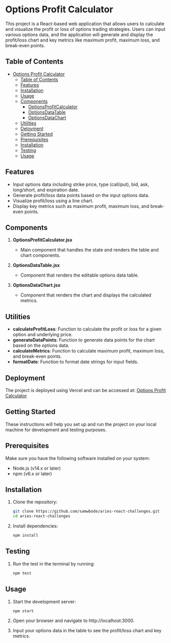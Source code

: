 # Options Profit Calculator

This project is a React-based web application that allows users to calculate and visualize the profit or loss of options trading strategies. Users can input various options data, and the application will generate and display the profit/loss chart and key metrics like maximum profit, maximum loss, and break-even points.

## Table of Contents

- [Options Profit Calculator](#options-profit-calculator)
  - [Table of Contents](#table-of-contents)
  - [Features](#features)
  - [Installation](#installation)
  - [Usage](#usage)
  - [Components](#components)
    - [OptionsProfitCalculator](#optionsprofitcalculator)
    - [OptionsDataTable](#optionsdatatable)
    - [OptionsDataChart](#optionsdatachart)
  - [Utilities](#utilities)
  - [Deloyment](#deployment)
  - [Getting Started](#getting-staryed)
  - [Prerequisites](#prerequisites)
  - [Installation](#testing)
  - [Testing](#testing)
  - [Usage](#usage)

## Features

- Input options data including strike price, type (call/put), bid, ask, long/short, and expiration date.
- Generate profit/loss data points based on the input options data.
- Visualize profit/loss using a line chart.
- Display key metrics such as maximum profit, maximum loss, and break-even points.

## Components

1. **OptionsProfitCalculator.jsx**
    - Main component that handles the state and renders the table and chart components.

2. **OptionsDataTable.jsx**
    - Component that renders the editable options data table.

3. **OptionsDataChart.jsx**
    - Component that renders the chart and displays the calculated metrics.

## Utilities

- **calculateProfitLoss**: Function to calculate the profit or loss for a given option and underlying price.
- **generateDataPoints**: Function to generate data points for the chart based on the options data.
- **calculateMetrics**: Function to calculate maximum profit, maximum loss, and break-even points.
- **formatDate**: Function to format date strings for input fields.

## Deployment

The project is deployed using Vercel and can be accessed at: [Options Profit Calculator](https://aries-react-challenges.vercel.app/)

## Getting Started

These instructions will help you set up and run the project on your local machine for development and testing purposes.

## Prerequisites

Make sure you have the following software installed on your system:

- Node.js (v14.x or later)
- npm (v6.x or later)

## Installation

1. Clone the repository:

   ```sh
   git clone https://github.com/samwbode/aries-react-challenges.git
   cd aries-react-challenges

2. Install dependencies:

   ```sh
   npm install

## Testing

1. Run the test in the terminal by running:

   ```sh
   npm test


## Usage

1. Start the development server:

   ```sh
   npm start

2. Open your browser and navigate to http://localhost:3000.

3. Input your options data in the table to see the profit/loss chart and key   
   metrics.
